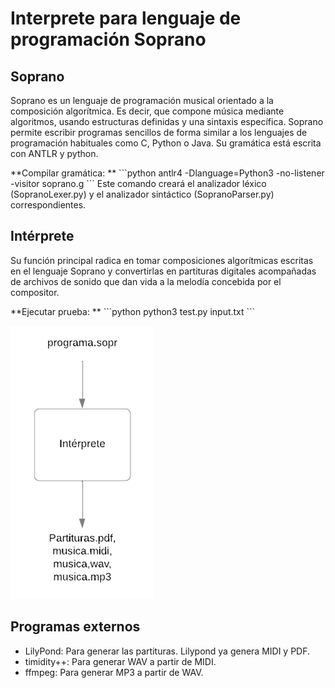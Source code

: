 # Interprete para lenguaje de programación Soprano

## Soprano
Soprano es un lenguaje de programación musical orientado a la composición algorítmica. Es decir, que compone música mediante algoritmos, usando estructuras definidas y una sintaxis específica.
Soprano permite escribir programas sencillos de forma similar a los lenguajes de programación habituales como C, Python o Java. 
Su gramática está escrita con ANTLR y python.

**Compilar gramática: **
\```python
antlr4 -Dlanguage=Python3 -no-listener -visitor soprano.g
\```
Este comando creará el analizador léxico (SopranoLexer.py) y el analizador sintáctico (SopranoParser.py) correspondientes.

## Intérprete
Su función principal radica en tomar composiciones algorítmicas escritas en el lenguaje Soprano y convertirlas en partituras digitales acompañadas de archivos de sonido que dan vida a la melodía concebida por el compositor. 

**Ejecutar prueba: **
\```python
python3 test.py input.txt
\```

![Diagrama del intérprete](image.png)

## Programas externos
* LilyPond: Para generar las partituras. Lilypond ya genera MIDI y PDF. 
* timidity++: Para generar WAV a partir de MIDI. 
* ffmpeg: Para generar MP3 a partir de WAV.
